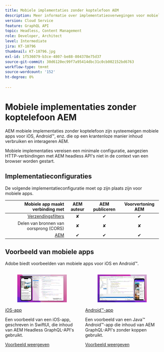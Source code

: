 ```yaml
---
title: Mobiele implementaties zonder koptelefoon AEM
description: Meer informatie over implementatieoverwegingen voor mobiele AEM Headless-implementaties.
version: Cloud Service
feature: GraphQL API
topic: Headless, Content Management
role: Developer, Architect
level: Intermediate
jira: KT-10796
thumbnail: KT-10796.jpg
exl-id: 1f536079-b3ce-4807-be88-804378e75d37
source-git-commit: 30d6120ec99f7a95414dbc31c0cb002152bd6763
workflow-type: tm+mt
source-wordcount: '152'
ht-degree: 0%

---
```


# Mobiele implementaties zonder koptelefoon AEM

AEM mobiele implementaties zonder koptelefoon zijn systeemeigen mobiele apps voor iOS, Android™, enz. die op een krantenloze manier inhoud verbruiken en interageren AEM.

Mobiele implementaties vereisen een minimale configuratie, aangezien HTTP-verbindingen met AEM headless API&#39;s niet in de context van een browser worden gestart.

## Implementatieconfiguraties

De volgende implementatieconfiguratie moet op zijn plaats zijn voor mobiele apps.

| Mobiele app maakt verbinding met | AEM auteur | AEM publiceren | Voorvertoning AEM |
|---------------------------------------------------:|:----------:|:-----------:|:-----------:|
| [Verzendingsfilters](./configurations/dispatcher-filters.md) | ✘ | ✔ | ✔ |
| Delen van bronnen van oorsprong (CORS) | ✘ | ✘ | ✘ |
| [AEM](./configurations/aem-hosts.md) | ✔ | ✔ | ✔ |

## Voorbeeld van mobiele apps

Adobe biedt voorbeelden van mobiele apps voor iOS en Android™.

<div class="columns is-multiline">
    <!-- iOS app -->
    <div class="column is-half-tablet is-half-desktop is-one-third-widescreen" aria-label="iOS app" tabindex="0">
       <div class="card">
           <div class="card-image">
               <figure class="image is-16by9">
                   <a href="../example-apps/ios-swiftui-app.md" title="iOS-app" tabindex="-1">
                       <img class="is-bordered-r-small" src="../example-apps/assets/ios-swiftui-app/ios-app-card.png" alt="iOS-app">
                   </a>
               </figure>
           </div>
           <div class="card-content is-padded-small">
               <div class="content">
                   <p class="headline is-size-6 has-text-weight-bold"><a href="../example-apps/ios-swiftui-app.md" title="iOS-app">iOS-app</a></p>
                   <p class="is-size-6">Een voorbeeld van een iOS-app, geschreven in SwiftUI, die inhoud van AEM Headless GraphQL-API's gebruikt.</p>
                   <a href="../example-apps/ios-swiftui-app.md" class="spectrum-Button spectrum-Button--outline spectrum-Button--primary spectrum-Button--sizeM">
                       <span class="spectrum-Button-label has-no-wrap has-text-weight-bold">Voorbeeld weergeven</span>
                   </a>
               </div>
           </div>
       </div>
    </div>
    <!-- Android app -->
    <div class="column is-half-tablet is-half-desktop is-one-third-widescreen" aria-label="Android app" tabindex="0">
       <div class="card">
           <div class="card-image">
               <figure class="image is-16by9">
                   <a href="../example-apps/android-app.md" title="Android™-app" tabindex="-1">
                       <img class="is-bordered-r-small" src="../example-apps/assets/android-java-app/android-app-card.png" alt="Android-app">
                   </a>
               </figure>
           </div>
           <div class="card-content is-padded-small">
               <div class="content">
                   <p class="headline is-size-6 has-text-weight-bold"><a href="../example-apps/android-app.md" title="Android™-app">Android™-app</a></p>
                   <p class="is-size-6">Een voorbeeld van een Java™ Android™-app die inhoud van AEM GraphQL-API's zonder koppen gebruikt.</p>
                   <a href="../example-apps/android-app.md" class="spectrum-Button spectrum-Button--outline spectrum-Button--primary spectrum-Button--sizeM">
                       <span class="spectrum-Button-label has-no-wrap has-text-weight-bold">Voorbeeld weergeven</span>
                   </a>
               </div>
           </div>
       </div>
    </div>
</div>
